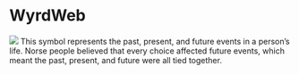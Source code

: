 # WyrdWeb
<img src='https://thoughtcatalog.files.wordpress.com/2018/08/webofwyrd1.jpg?w=1140&h=760&resize=1140,760&quality=95&strip=all&crop=1'>
This symbol represents the past, present, and future events in a person’s life. Norse people believed that every choice affected future events, which meant the past, present, and future were all tied together.
